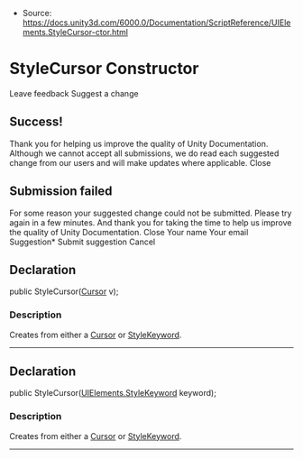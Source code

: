 * Source: https://docs.unity3d.com/6000.0/Documentation/ScriptReference/UIElements.StyleCursor-ctor.html

# StyleCursor Constructor
Leave feedback
Suggest a change
## Success!
Thank you for helping us improve the quality of Unity Documentation. Although we cannot accept all submissions, we do read each suggested change from our users and will make updates where applicable.
Close
## Submission failed
For some reason your suggested change could not be submitted. Please <a>try again</a> in a few minutes. And thank you for taking the time to help us improve the quality of Unity Documentation.
Close
Your name Your email Suggestion* Submit suggestion
Cancel
## Declaration
public StyleCursor([Cursor](https://docs.unity3d.com/6000.0/Documentation/ScriptReference/Cursor.html) v); 
### Description
Creates from either a [Cursor](https://docs.unity3d.com/6000.0/Documentation/ScriptReference/Cursor.html) or [StyleKeyword](https://docs.unity3d.com/6000.0/Documentation/ScriptReference/UIElements.StyleKeyword.html). 
* * *
## Declaration
public StyleCursor([UIElements.StyleKeyword](https://docs.unity3d.com/6000.0/Documentation/ScriptReference/UIElements.StyleKeyword.html) keyword); 
### Description
Creates from either a [Cursor](https://docs.unity3d.com/6000.0/Documentation/ScriptReference/Cursor.html) or [StyleKeyword](https://docs.unity3d.com/6000.0/Documentation/ScriptReference/UIElements.StyleKeyword.html). 
* * *

